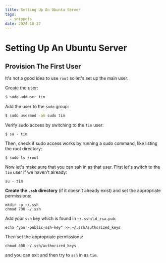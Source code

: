 ```yaml
---
title: Setting Up An Ubuntu Server
tags:
  - snippets
date: 2024-10-27
---
```

# Setting Up An Ubuntu Server

## Provision The First User 

It's not a good idea to use `root` so let's set up the main user.

Create the user:

```bash
$ sudo adduser tim
```

Add the user to the `sudo` group:

```bash
$ sudo usermod -aG sudo tim
```

Verify sudo access by switching to the `tim` user:

```
$ su - tim
```

Then, check if sudo access works by running a sudo command, like listing the root directory:

```
$ sudo ls /root
```

Now let's make sure that you can ssh in as that user. First let's switch to the `tim` user if we haven't already:

```
su - tim
```

**Create the `.ssh` directory** (if it doesn’t already exist) and set the appropriate permissions:

```
mkdir -p ~/.ssh
chmod 700 ~/.ssh

```

Add your `ssh` key which is found in `~/.ssh/id_rsa.pub`:

```
echo "your-public-ssh-key" >> ~/.ssh/authorized_keys
```

Then set the appropriate permissions:

```
chmod 600 ~/.ssh/authorized_keys
```

and you can exit and then try to `ssh` in as `tim`. 
